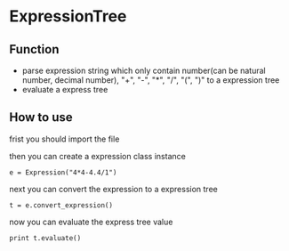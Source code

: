 # ExpressionTree

## Function

* parse expression string which only contain number(can be natural number, decimal number), "+", "-", "*", "/", "(", ")" to a expression tree
* evaluate a express tree

## How to use

frist you should import the file

then you can create a expression class instance

`e = Expression("4*4-4.4/1")`

next you can convert the expression to a expression tree

`t = e.convert_expression()`

now you can evaluate the express tree value

`print t.evaluate()`